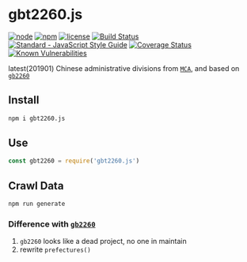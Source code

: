# gbt2260.js

[![node](https://img.shields.io/node/v/gbt2260.js.svg)](https://www.npmjs.com/package/gbt2260.js)
[![npm](https://img.shields.io/npm/v/gbt2260.js.svg)](https://www.npmjs.com/package/gbt2260.js)
[![license](https://img.shields.io/npm/l/gbt2260.js.svg)](https://github.com/kagawagao/gbt2260.js/blob/master/LICENSE)
[![Build Status](https://travis-ci.org/kagawagao/gbt2260.svg?branch=master)](https://travis-ci.org/kagawagao/gbt2260)
[![Standard - JavaScript Style Guide](https://img.shields.io/badge/code_style-standard-brightgreen.svg)](http://standardjs.com/)
[![Coverage Status](https://coveralls.io/repos/github/kagawagao/gbt2260/badge.svg?branch=master)](https://coveralls.io/github/kagawagao/gbt2260?branch=master)
[![Known Vulnerabilities](https://snyk.io/test/github/kagawagao/gbt2260/badge.svg?targetFile=package.json)](https://snyk.io/test/github/kagawagao/gbt2260?targetFile=package.json)

latest(201901) Chinese administrative divisions from [`MCA`](http://www.mca.gov.cn/article/sj/xzqh/2019/), and based on [`gb2260`](https://github.com/cn/GB2260.js)

## Install

```bash
npm i gbt2260.js
```

## Use

```js
const gbt2260 = require('gbt2260.js')
```

## Crawl Data

```bash
npm run generate
```

### Difference with [`gb2260`](https://github.com/cn/GB2260.js)

1. `gb2260` looks like a dead project, no one in maintain
2. rewrite `prefectures()`
